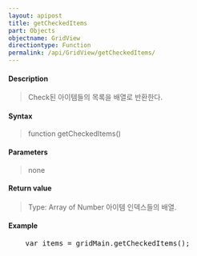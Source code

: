 ```yaml
---
layout: apipost
title: getCheckedItems
part: Objects
objectname: GridView
directiontype: Function
permalink: /api/GridView/getCheckedItems/
---
```



#### Description

> Check된 아이템들의 목록을 배열로 반환한다.

#### Syntax

> function getCheckedItems()

#### Parameters

> none

#### Return value

> Type: Array of Number
> 아이템 인덱스들의 배열.

#### Example

<pre class="prettyprint">
    var items = gridMain.getCheckedItems();
</pre>

